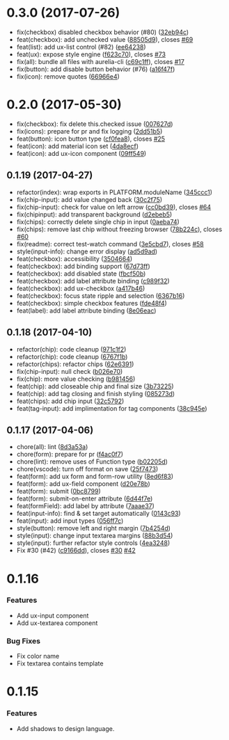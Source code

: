 <a name="0.3.0"></a>
# 0.3.0 (2017-07-26)

* fix(checkbox) disabled checkbox behavior (#80) ([32eb94c](https://github.com/aurelia/ux/commit/32eb94c))
* feat(checkbox): add unchecked value ([88505d9](https://github.com/aurelia/ux/commit/88505d9)), closes [#69](https://github.com/aurelia/ux/issues/69)
* feat(list): add ux-list control (#82) ([ee64238](https://github.com/aurelia/ux/commit/ee64238))
* feat(ux): expose style engine ([f623c70](https://github.com/aurelia/ux/commit/f623c70)), closes [#73](https://github.com/aurelia/ux/issues/73)
* fix(all): bundle all files with aurelia-cli ([c69c1ff](https://github.com/aurelia/ux/commit/c69c1ff)), closes [#17](https://github.com/aurelia/ux/issues/17)
* fix(button): add disable button behavior (#76) ([a16f47f](https://github.com/aurelia/ux/commit/a16f47f))
* fix(icon): remove quotes ([66966e4](https://github.com/aurelia/ux/commit/66966e4))



<a name="0.2.0"></a>
# 0.2.0 (2017-05-30)

* fix(checkbox): fix delete this.checked issue ([007627d](https://github.com/aurelia/ux/commit/007627d))
* fix(icons): prepare for pr and fix logging ([2dd51b5](https://github.com/aurelia/ux/commit/2dd51b5))
* feat(button): icon button type ([cf0fea8](https://github.com/aurelia/ux/commit/cf0fea8)), closes [#25](https://github.com/aurelia/ux/issues/25)
* feat(icon): add material icon set ([4da8ecf](https://github.com/aurelia/ux/commit/4da8ecf))
* feat(icon): add ux-icon component ([09ff549](https://github.com/aurelia/ux/commit/09ff549))



<a name="0.1.19"></a>
## 0.1.19 (2017-04-27)

* refactor(index): wrap exports in PLATFORM.moduleName ([345ccc1](https://github.com/aurelia/ux/commit/345ccc1))
* fix(chip-input): add value changed back ([30c2f75](https://github.com/aurelia/ux/commit/30c2f75))
* fix(chip-input): check for value on left arrow ([cc0bd39](https://github.com/aurelia/ux/commit/cc0bd39)), closes [#64](https://github.com/aurelia/ux/issues/64)
* fix(chipinput): add transparent background ([d2ebeb5](https://github.com/aurelia/ux/commit/d2ebeb5))
* fix(chips): correctly delete single chip in input ([0aeba74](https://github.com/aurelia/ux/commit/0aeba74))
* fix(chips): remove last chip without freezing browser ([78b224c](https://github.com/aurelia/ux/commit/78b224c)), closes [#60](https://github.com/aurelia/ux/issues/60)
* fix(readme): correct test-watch command ([3e5cbd7](https://github.com/aurelia/ux/commit/3e5cbd7)), closes [#58](https://github.com/aurelia/ux/issues/58)
* style(input-info): change error display ([ad5d9ad](https://github.com/aurelia/ux/commit/ad5d9ad))
* feat(checkbox): accessibility ([3504664](https://github.com/aurelia/ux/commit/3504664))
* feat(checkbox): add binding support ([67d73ff](https://github.com/aurelia/ux/commit/67d73ff))
* feat(checkbox): add disabled state ([fbcf50b](https://github.com/aurelia/ux/commit/fbcf50b))
* feat(checkbox): add label attribute binding ([c989f32](https://github.com/aurelia/ux/commit/c989f32))
* feat(checkbox): add ux-checkbox ([a417b46](https://github.com/aurelia/ux/commit/a417b46))
* feat(checkbox): focus state ripple and selection ([6367b16](https://github.com/aurelia/ux/commit/6367b16))
* feat(checkbox): simple checkbox features ([fde48f4](https://github.com/aurelia/ux/commit/fde48f4))
* feat(label): add label attribute binding ([8e06eac](https://github.com/aurelia/ux/commit/8e06eac))



<a name="0.1.18"></a>
## 0.1.18 (2017-04-10)

* refactor(chip): code cleanup ([971c1f2](https://github.com/aurelia/ux/commit/971c1f2))
* refactor(chip): code cleanup ([6767f1b](https://github.com/aurelia/ux/commit/6767f1b))
* refactor(chips): refactor chips ([62e6391](https://github.com/aurelia/ux/commit/62e6391))
* fix(chip-input): null check ([b026e70](https://github.com/aurelia/ux/commit/b026e70))
* fix(chip): more value checking ([b981456](https://github.com/aurelia/ux/commit/b981456))
* feat(chip): add closeable chip and final size ([3b73225](https://github.com/aurelia/ux/commit/3b73225))
* feat(chip): add tag closing and finish styling ([085273d](https://github.com/aurelia/ux/commit/085273d))
* feat(chips): add chip input ([32c5792](https://github.com/aurelia/ux/commit/32c5792))
* feat(tag-input): add implimentation for tag components ([38c945e](https://github.com/aurelia/ux/commit/38c945e))



<a name="0.1.17"></a>
## 0.1.17 (2017-04-06)

* chore(all): lint ([8d3a53a](https://github.com/aurelia/ux/commit/8d3a53a))
* chore(form): prepare for pr ([f4ac0f7](https://github.com/aurelia/ux/commit/f4ac0f7))
* chore(lint): remove uses of Function type ([b02205d](https://github.com/aurelia/ux/commit/b02205d))
* chore(vscode): turn off format on save ([25f7473](https://github.com/aurelia/ux/commit/25f7473))
* feat(form): add ux form and form-row utility ([8ed6f83](https://github.com/aurelia/ux/commit/8ed6f83))
* feat(form): add ux-field component ([d20e78b](https://github.com/aurelia/ux/commit/d20e78b))
* feat(form): submit ([0bc8799](https://github.com/aurelia/ux/commit/0bc8799))
* feat(form): submit-on-enter attribute ([6d44f7e](https://github.com/aurelia/ux/commit/6d44f7e))
* feat(formField): add label by attribute ([7aaae37](https://github.com/aurelia/ux/commit/7aaae37))
* feat(input-info): find & set target automatically ([0143c93](https://github.com/aurelia/ux/commit/0143c93))
* feat(input): add input types ([056ff7c](https://github.com/aurelia/ux/commit/056ff7c))
* style(button): remove left and right margin ([7b4254d](https://github.com/aurelia/ux/commit/7b4254d))
* style(input): change input textarea margins ([88b3d54](https://github.com/aurelia/ux/commit/88b3d54))
* style(input): further refactor style controls ([4ea3248](https://github.com/aurelia/ux/commit/4ea3248))
* Fix #30 (#42) ([c9166dd](https://github.com/aurelia/ux/commit/c9166dd)), closes [#30](https://github.com/aurelia/ux/issues/30) [#42](https://github.com/aurelia/ux/issues/42)



# 0.1.16

### Features

* Add ux-input component
* Add ux-textarea component

### Bug Fixes

* Fix color name
* Fix textarea contains template

# 0.1.15

### Features

* Add shadows to design language.
